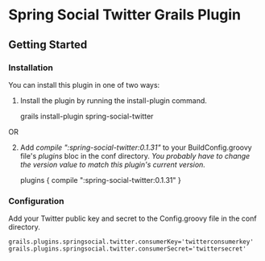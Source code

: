 Spring Social Twitter Grails Plugin
================================

Getting Started
-------------------------

### Installation

You can install this plugin in one of two ways:

1) Install the plugin by running the install-plugin command.

	grails install-plugin spring-social-twitter

OR

2) Add *compile ":spring-social-twitter:0.1.31"* to your BuildConfig.groovy file's *plugins* bloc in the conf directory. _You probably have to change the version value to match this plugin's current version._

	plugins {
        compile ":spring-social-twitter:0.1.31"
    }

### Configuration

Add your Twitter public key and secret to the Config.groovy file in the conf directory.

    grails.plugins.springsocial.twitter.consumerKey='twitterconsumerkey'
    grails.plugins.springsocial.twitter.consumerSecret='twittersecret'